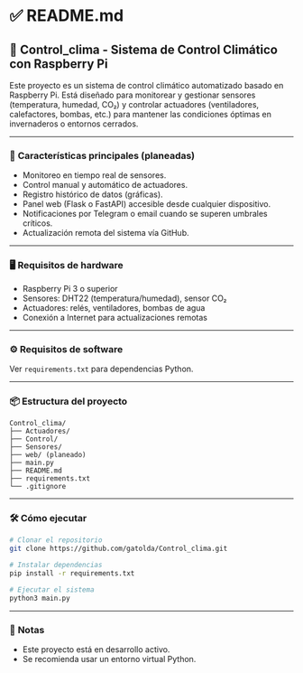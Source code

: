 # ✅ README.md

## 🌱 Control_clima - Sistema de Control Climático con Raspberry Pi

Este proyecto es un sistema de control climático automatizado basado en Raspberry Pi. Está diseñado para monitorear y gestionar sensores (temperatura, humedad, CO₂) y controlar actuadores (ventiladores, calefactores, bombas, etc.) para mantener las condiciones óptimas en invernaderos o entornos cerrados.

---

### 🚀 **Características principales (planeadas)**
- Monitoreo en tiempo real de sensores.
- Control manual y automático de actuadores.
- Registro histórico de datos (gráficas).
- Panel web (Flask o FastAPI) accesible desde cualquier dispositivo.
- Notificaciones por Telegram o email cuando se superen umbrales críticos.
- Actualización remota del sistema vía GitHub.

---

### 🖥️ **Requisitos de hardware**
- Raspberry Pi 3 o superior
- Sensores: DHT22 (temperatura/humedad), sensor CO₂
- Actuadores: relés, ventiladores, bombas de agua
- Conexión a Internet para actualizaciones remotas

---

### ⚙️ **Requisitos de software**
Ver `requirements.txt` para dependencias Python.

---

### 📦 **Estructura del proyecto**
```
Control_clima/
├── Actuadores/
├── Control/
├── Sensores/
├── web/ (planeado)
├── main.py
├── README.md
├── requirements.txt
└── .gitignore
```

---

### 🛠️ **Cómo ejecutar**
```bash
# Clonar el repositorio
git clone https://github.com/gatolda/Control_clima.git

# Instalar dependencias
pip install -r requirements.txt

# Ejecutar el sistema
python3 main.py
```

---

### 📄 **Notas**
- Este proyecto está en desarrollo activo.
- Se recomienda usar un entorno virtual Python.
